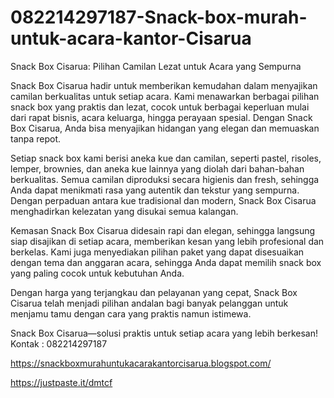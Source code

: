 # 082214297187-Snack-box-murah-untuk-acara-kantor-Cisarua
Snack Box Cisarua: Pilihan Camilan Lezat untuk Acara yang Sempurna

Snack Box Cisarua hadir untuk memberikan kemudahan dalam menyajikan camilan berkualitas untuk setiap acara. Kami menawarkan berbagai pilihan snack box yang praktis dan lezat, cocok untuk berbagai keperluan mulai dari rapat bisnis, acara keluarga, hingga perayaan spesial. Dengan Snack Box Cisarua, Anda bisa menyajikan hidangan yang elegan dan memuaskan tanpa repot.

Setiap snack box kami berisi aneka kue dan camilan, seperti pastel, risoles, lemper, brownies, dan aneka kue lainnya yang diolah dari bahan-bahan berkualitas. Semua camilan diproduksi secara higienis dan fresh, sehingga Anda dapat menikmati rasa yang autentik dan tekstur yang sempurna. Dengan perpaduan antara kue tradisional dan modern, Snack Box Cisarua menghadirkan kelezatan yang disukai semua kalangan.

Kemasan Snack Box Cisarua didesain rapi dan elegan, sehingga langsung siap disajikan di setiap acara, memberikan kesan yang lebih profesional dan berkelas. Kami juga menyediakan pilihan paket yang dapat disesuaikan dengan tema dan anggaran acara, sehingga Anda dapat memilih snack box yang paling cocok untuk kebutuhan Anda.

Dengan harga yang terjangkau dan pelayanan yang cepat, Snack Box Cisarua telah menjadi pilihan andalan bagi banyak pelanggan untuk menjamu tamu dengan cara yang praktis namun istimewa.

Snack Box Cisarua—solusi praktis untuk setiap acara yang lebih berkesan!
Kontak :
082214297187

https://snackboxmurahuntukacarakantorcisarua.blogspot.com/

https://justpaste.it/dmtcf
